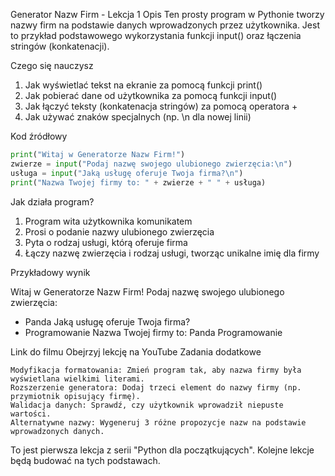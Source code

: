 Generator Nazw Firm - Lekcja 1
Opis
Ten prosty program w Pythonie tworzy nazwy firm na podstawie danych wprowadzonych przez użytkownika. Jest to przykład podstawowego wykorzystania funkcji input() oraz łączenia stringów (konkatenacji).

Czego się nauczysz

1. Jak wyświetlać tekst na ekranie za pomocą funkcji print()
2. Jak pobierać dane od użytkownika za pomocą funkcji input()
3. Jak łączyć teksty (konkatenacja stringów) za pomocą operatora +
4. Jak używać znaków specjalnych (np. \n dla nowej linii)

Kod źródłowy

```python
print("Witaj w Generatorze Nazw Firm!")
zwierze = input("Podaj nazwę swojego ulubionego zwierzęcia:\n")
usługa = input("Jaką usługę oferuje Twoja firma?\n")
print("Nazwa Twojej firmy to: " + zwierze + " " + usługa)
```

Jak działa program?

1. Program wita użytkownika komunikatem
2. Prosi o podanie nazwy ulubionego zwierzęcia
3. Pyta o rodzaj usługi, którą oferuje firma
4. Łączy nazwę zwierzęcia i rodzaj usługi, tworząc unikalne imię dla firmy

Przykładowy wynik

Witaj w Generatorze Nazw Firm!
Podaj nazwę swojego ulubionego zwierzęcia:
- Panda
Jaką usługę oferuje Twoja firma?
- Programowanie
Nazwa Twojej firmy to: Panda Programowanie

Link do filmu
Obejrzyj lekcję na YouTube <!-- https://youtu.be/Xhax22aEEgQ -->
Zadania dodatkowe

    Modyfikacja formatowania: Zmień program tak, aby nazwa firmy była wyświetlana wielkimi literami.
    Rozszerzenie generatora: Dodaj trzeci element do nazwy firmy (np. przymiotnik opisujący firmę).
    Walidacja danych: Sprawdź, czy użytkownik wprowadził niepuste wartości.
    Alternatywne nazwy: Wygeneruj 3 różne propozycje nazw na podstawie wprowadzonych danych.

To jest pierwsza lekcja z serii "Python dla początkujących". Kolejne lekcje będą budować na tych podstawach.
